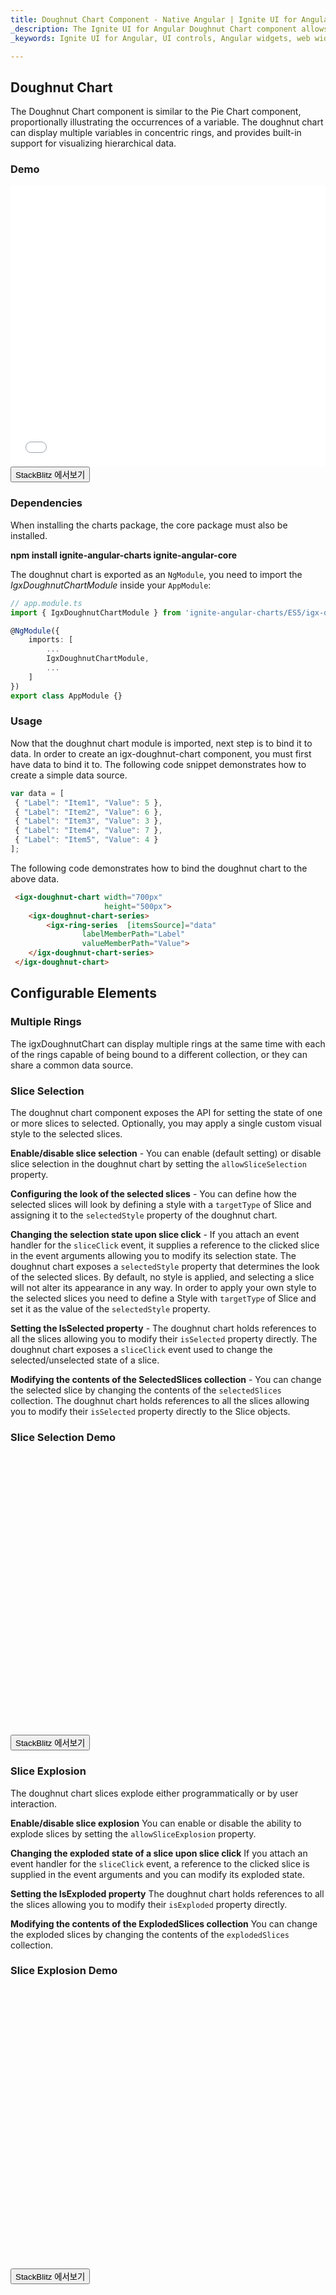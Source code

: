 ```yaml
---
title: Doughnut Chart Component - Native Angular | Ignite UI for Angular
_description: The Ignite UI for Angular Doughnut Chart component allows user to display multiple variables in concentric rings, and the data can be bound to a different collection or a common data source. 
_keywords: Ignite UI for Angular, UI controls, Angular widgets, web widgets, UI widgets, Angular, Native Angular Components Suite, Native Angular Controls, Native Angular Components Library, Angular Data Grid component, Angular Data Grid control, Angular Doughnut Chart Control, Angular Doughnut Chart Component, Angular data grid Doughnut Chart component example, Angular Doughnut Chart 

---
```

## Doughnut Chart

The Doughnut Chart component is similar to the Pie Chart component, proportionally illustrating the occurrences of a variable. The doughnut chart can display multiple variables in concentric rings, and provides built-in support for visualizing hierarchical data.

### Demo

<div class="sample-container loading" style="height: 450px">
    <iframe id="doughnut-chart-overview-iframe" src='{environment:demosBaseUrl}/charts/doughnut-chart-overview' width="100%" height="100%" seamless="" frameBorder="0" onload="onSampleIframeContentLoaded(this);"></iframe>
</div>
<div>
    <button data-localize="stackblitz" class="stackblitz-btn"   data-iframe-id="doughnut-chart-overview-iframe" data-demos-base-url="{environment:demosBaseUrl}">StackBlitz 에서보기
    </button>
</div>

<div class="divider--half"></div>

 ### Dependencies
When installing the charts package, the core package must also be installed.

**npm install ignite-angular-charts ignite-angular-core**

The doughnut chart is exported as an `NgModule`, you need to import the _IgxDoughnutChartModule_ inside your `AppModule`:

```typescript
// app.module.ts
import { IgxDoughnutChartModule } from 'ignite-angular-charts/ES5/igx-doughnut-chart-module';

@NgModule({
    imports: [
        ...
        IgxDoughnutChartModule,
        ...
    ]
})
export class AppModule {}
```

<div class="divider--half"></div>

### Usage

Now that the doughnut chart module is imported, next step is to bind it to data.
In order to create an igx-doughnut-chart component, you must first have data to bind it to. The following code snippet demonstrates how to create a simple data source.

```typescript
var data = [
 { "Label": "Item1", "Value": 5 },
 { "Label": "Item2", "Value": 6 },
 { "Label": "Item3", "Value": 3 },
 { "Label": "Item4", "Value": 7 },
 { "Label": "Item5", "Value": 4 }
];
```

The following code demonstrates how to bind the doughnut chart to the above data.

```html
 <igx-doughnut-chart width="700px"
                     height="500px">
    <igx-doughnut-chart-series>
        <igx-ring-series  [itemsSource]="data"        
                labelMemberPath="Label"
                valueMemberPath="Value">
    </igx-doughnut-chart-series>
 </igx-doughnut-chart>
```

<div class="divider--half"></div>

## Configurable Elements

### Multiple Rings
The igxDoughnutChart can display multiple rings at the same time with each of the rings capable of being bound to a different collection, or they can share a common data source.

### Slice Selection

The doughnut chart component exposes the API for setting the state of one or more slices to selected. Optionally, you may apply a single custom visual style to the selected slices.

**Enable/disable slice selection** - You can enable (default setting) or disable slice selection in the doughnut chart by setting the `allowSliceSelection` property. 

**Configuring the look of the selected slices** - You can define how the selected slices will look by defining a style with a `targetType` of Slice and assigning it to the `selectedStyle` property of the doughnut chart. 
 
**Changing the selection state upon slice click** - If you attach an event handler for the `sliceClick` event, it supplies a reference to the clicked slice in the event arguments allowing you to modify its selection state. The doughnut chart exposes a `selectedStyle` property that determines the look of the selected slices. By default, no style is applied, and selecting a slice will not alter its appearance in any way. In order to apply your own style to the selected slices you need to define a Style with `targetType` of Slice and set it as the value of the `selectedStyle` property. 
 
**Setting the IsSelected property** - The doughnut chart holds references to all the slices allowing you to modify their `isSelected` property directly. The doughnut chart exposes a `sliceClick` event used to change the selected/unselected state of a slice.  

**Modifying the contents of the SelectedSlices collection** - You can change the selected slice by changing the contents of the `selectedSlices` collection. The doughnut chart holds references to all the slices allowing you to modify their `isSelected` property directly to the Slice objects. 

### Slice Selection Demo

<div class="sample-container loading" style="height: 450px">
    <iframe id="doughnut-chart-selection-iframe" data-src='{environment:demosBaseUrl}/charts/doughnut-chart-selection' width="100%" height="100%" seamless="" frameBorder="0" class="lazyload"></iframe>
</div>
<div>
    <button data-localize="stackblitz" class="stackblitz-btn"   data-iframe-id="doughnut-chart-selection-iframe" data-demos-base-url="{environment:demosBaseUrl}">StackBlitz 에서보기
    </button>
</div>

<div class="divider--half"></div>


### Slice Explosion
The doughnut chart slices explode either programmatically or by user interaction.

**Enable/disable slice explosion**
You can enable or disable the ability to explode slices by setting the `allowSliceExplosion` property.

**Changing the exploded state of a slice upon slice click**
If you attach an event handler for the `sliceClick` event, a reference to the clicked slice is supplied in the event arguments and you can modify its exploded state.

**Setting the IsExploded property**
The doughnut chart holds references to all the slices allowing you to modify their `isExploded` property directly.

**Modifying the contents of the ExplodedSlices collection**
You can change the exploded slices by changing the contents of the `explodedSlices` collection.

### Slice Explosion Demo

<div class="sample-container loading" style="height: 450px">
    <iframe id="doughnut-chart-explosion-iframe" data-src='{environment:demosBaseUrl}/charts/doughnut-chart-explosion' width="100%" height="100%" seamless="" frameBorder="0" class="lazyload"></iframe>
</div>
<div>
    <button data-localize="stackblitz" class="stackblitz-btn"   data-iframe-id="doughnut-chart-explosion-iframe" data-demos-base-url="{environment:demosBaseUrl}">StackBlitz 에서보기
    </button>
</div>

<div class="divider--half"></div>





